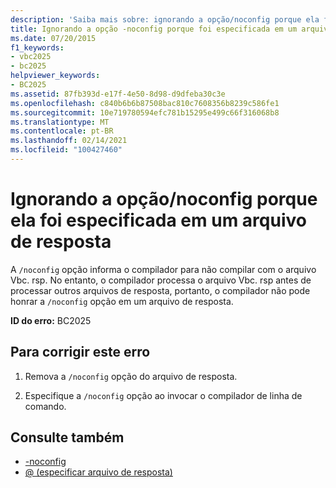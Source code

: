 ```yaml
---
description: 'Saiba mais sobre: ignorando a opção/noconfig porque ela foi especificada em um arquivo de resposta'
title: Ignorando a opção -noconfig porque foi especificada em um arquivo de resposta
ms.date: 07/20/2015
f1_keywords:
- vbc2025
- bc2025
helpviewer_keywords:
- BC2025
ms.assetid: 87fb393d-e17f-4e50-8d98-d9dfeba30c3e
ms.openlocfilehash: c840b6b6b87508bac810c7608356b8239c586fe1
ms.sourcegitcommit: 10e719780594efc781b15295e499c66f316068b8
ms.translationtype: MT
ms.contentlocale: pt-BR
ms.lasthandoff: 02/14/2021
ms.locfileid: "100427460"
---
```

# <a name="ignoring-noconfig-option-because-it-was-specified-in-a-response-file"></a>Ignorando a opção/noconfig porque ela foi especificada em um arquivo de resposta

A `/noconfig` opção informa o compilador para não compilar com o arquivo Vbc. rsp. No entanto, o compilador processa o arquivo Vbc. rsp antes de processar outros arquivos de resposta, portanto, o compilador não pode honrar a `/noconfig` opção em um arquivo de resposta.  
  
 **ID do erro:** BC2025  
  
## <a name="to-correct-this-error"></a>Para corrigir este erro  
  
1. Remova a `/noconfig` opção do arquivo de resposta.  
  
2. Especifique a `/noconfig` opção ao invocar o compilador de linha de comando.  
  
## <a name="see-also"></a>Consulte também

- [-noconfig](../reference/command-line-compiler/noconfig.md)
- [@ (especificar arquivo de resposta)](../reference/command-line-compiler/specify-response-file.md)
